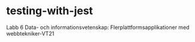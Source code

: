 # testing-with-jest

Labb 6 Data- och informationsvetenskap: Flerplattformsapplikationer med webbtekniker-VT21
